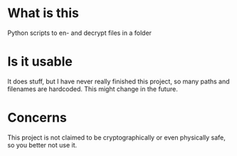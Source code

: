 # What is this
Python scripts to en- and decrypt files in a folder

# Is it usable
It does stuff, but I have never really finished this project, so many paths and filenames are hardcoded. This might change in the future.

# Concerns
This project is not claimed to be cryptographically or even physically safe, so you better not use it.
